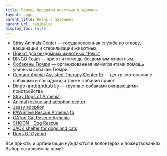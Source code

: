 ```yaml
---
title: Помощь бродячим животным в Армении
layout: page
parent_title: Жизнь с питомцем
parent_url: /animals/
display_toc: false
---
```


- [Stray Animals Center](https://www.facebook.com/profile.php?id=100063538604933) — государственная служба по отлову, вакцинации и стерилизации животных;
- <i class="fa-brands fa-telegram"></i> [Приют для бездомных животных "Рекс"](https://t.me/reksshelterarmenia)
- [DINGO Team](https://www.facebook.com/dingoteam) — приют и помощь бездомным животным.
- [Собакены Гюмри](https://www.instagram.com/sobaki_gyumri/) — организованная иммигрантами помощь уличным собакам Гюмри.
- [Centaur Animal Assisted Therapy Center](https://centaur.im) [fb](https://www.facebook.com/i.am.centaur/) — центр зоотерапии с собаками и лошадьми, а также собачий приют.
- [Dingo որդեգրման էջ](https://www.facebook.com/Dingo-որդեգրման-էջ-103312678886867/) — группа с собаками ожидающими пристройства
- [Stray Dogs of Armenia](https://facebook.com/straydogsofarmenia)
- [Animal rescue and adoption center](https://www.facebook.com/groups/183049871736741)
- [Jessy adoption](https://www.facebook.com/kendaniner.vordegru)
- [PAWSitive Rescue Armenia](https://instagram.com/pawsitiverescue) [fb](https://www.facebook.com/pawsitivearmenia)
- [CAToo Cat Rescue Armenia](https://www.facebook.com/profile.php?id=100057275926542)
- [SHOON - Dog Rescue](https://www.facebook.com/shoondogrescue)
- [JACK shelter for dogs and cats](https://www.facebook.com/JackShelterArm/)
- [Dogs Of Gyumri](https://instagram.com/dogsofgyumri)

Все приюты и организации нуждаются в волонтерах и пожертвованиях. Выбор оставляем за вами!
